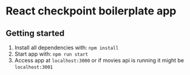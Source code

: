 # React checkpoint boilerplate app

## Getting started

1. Install all dependencies with: `npm install`
2. Start app with: `npm run start`
3. Access app at `localhost:3000` or if movies api is running it might be `localhost:3001`
